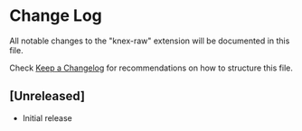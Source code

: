 # Change Log
All notable changes to the "knex-raw" extension will be documented in this file.

Check [Keep a Changelog](http://keepachangelog.com/) for recommendations on how to structure this file.

## [Unreleased]
- Initial release